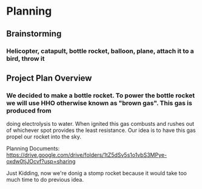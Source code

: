 # Planning

## Brainstorming

### Helicopter, catapult, bottle rocket, balloon, plane, attach it to a bird, throw it

## Project Plan Overview

### We decided to make a bottle rocket. To power the bottle rocket we will use HHO otherwise known as "brown gas". This gas is produced from 
doing electrolysis to water. When ignited this gas combusts and rushes out of whichever spot provides the least resistance. Our idea is to have
this gas propel our rocket into the sky. 

Planning Documents: https://drive.google.com/drive/folders/1tZ5dSv5s1o1vbS3MPye-oxdw0tjJOcvf?usp=sharing

Just Kidding, now we're donig a stomp rocket because it would take too much time to do previous idea.
